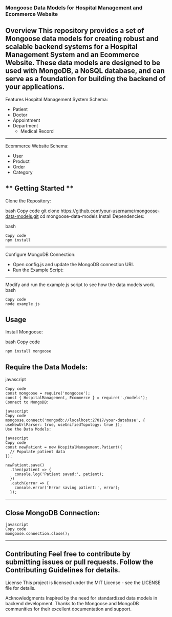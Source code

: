 ### Mongoose Data Models for Hospital Management and Ecommerce Website
Overview
This repository provides a set of Mongoose data models for creating robust and scalable backend systems for a Hospital Management System and an Ecommerce Website. These data models are designed to be used with MongoDB, a NoSQL database, and can serve as a foundation for building the backend of your applications.
---
Features
Hospital Management System Schema:

- Patient  
 - Doctor 
  - Appointment 
   - Department 
     - Medical Record 
---
Ecommerce Website Schema:

- User
 - Product
  - Order
   - Category

** Getting Started **
---
Clone the Repository:

bash
Copy code
git clone https://github.com/your-username/mongoose-data-models.git
cd mongoose-data-models
Install Dependencies:

bash
```
Copy code
npm install
```
---
Configure MongoDB Connection:

- Open config.js and update the MongoDB connection URI.
 - Run the Example Script:
---

Modify and run the example.js script to see how the data models work.
bash
```
Copy code
node example.js
```
Usage
---
Install Mongoose:

bash
Copy code
```
npm install mongoose
```
## Require the Data Models:

javascript
```
Copy code
const mongoose = require('mongoose');
const { HospitalManagement, Ecommerce } = require('./models');
Connect to MongoDB:

javascript
Copy code
mongoose.connect('mongodb://localhost:27017/your-database', { useNewUrlParser: true, useUnifiedTopology: true });
Use the Data Models:

javascript
Copy code
const newPatient = new HospitalManagement.Patient({
  // Populate patient data
});

newPatient.save()
  .then(patient => {
    console.log('Patient saved:', patient);
  })
  .catch(error => {
    console.error('Error saving patient:', error);
  });
```
***
## Close MongoDB Connection:
```
javascript
Copy code
mongoose.connection.close();
```
---
Contributing
Feel free to contribute by submitting issues or pull requests. Follow the Contributing Guidelines for details.
---
License
This project is licensed under the MIT License - see the LICENSE file for details.

Acknowledgments
Inspired by the need for standardized data models in backend development.
Thanks to the Mongoose and MongoDB communities for their excellent documentation and support.
